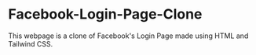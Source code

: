 # Facebook-Login-Page-Clone
This webpage is a clone of Facebook's Login Page made using HTML and Tailwind CSS.
